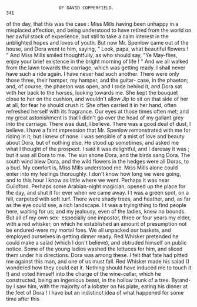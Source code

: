                         OF DAVID COPPERFIELD.                           341
of the day, that this was the case : Miss Mills having been unhappy in
a misplaced affection, and being understood to have retired from the world
on her awful stock of experience, but still to take a calm interest in the
unblighted hopes and loves of youth.
    But now Mr. Spenlow came out of the house, and Dora went to him,
saying, " Look, papa, what beautiful flowers ! " And Miss Mills smiled
thoughtfully, as who should say, "Ye May-flies, enjoy your brief existence
in the bright morning of life ! " And we all walked from the lawn towards
the carriage, which was getting ready.
    I shall never have such a ride again. I have never had such another.
There were only those three, their hamper, my hamper, and the guitar-
case, in the phaeton; and, of course, the phaeton was open; and I rode
behind it, and Dora sat with her back to the horses, looking towards me.
 She kept the bouquet close to her on the cushion, and wouldn't allow Jip
to sit on that side of her at all, for fear he should crush it. She often
 carried it in her hand, often refreshed herself with its fragrance. Our eyes
at those times often met; and my great astonishment is that I didn't go
over the head of my gallant grey into the carriage.
    There was dust, I believe. There was a good deal of dust, I believe.
 I have a faint impression that Mr. Spenlow remonstrated with me for
 riding in it; but I knew of none. I was sensible of a mist of love and
beauty about Dora, but of nothing else. He stood up sometimes, and
asked me what I thought of the prospect. I said it was delightful, and I
daresay it was ; but it was all Dora to me. The sun shone Dora, and the
birds sang Dora. The south wind blew Dora, and the wild flowers in the
hedges were all Doras, to a bud. My comfort is, Miss Mills understood
me. Miss Mills alone could enter into my feelings thoroughly.
    I don't know how long we were going, and to this hour I know as
little where we went. Perhaps it was near Guildford. Perhaps some
Arabian-night magician, opened up the place for the day, and shut it for
ever when we came away. I t was a green spot, on a hill, carpeted with
soft turf. There were shady trees, and heather, and, as far as the eye
could see, a rich landscape.
    I t was a trying thing to find people here, waiting for us; and my
jealousy, even of the ladies, knew no bounds. But all of my own sex-
especially one impostor, three or four years my elder, with a red whisker,
on which he established an amount of presumption not be endured-were
my mortal foes.
    We all unpacked our baskets, and employed ourselves in getting dinner
ready. Red Whisker pretended he could make a salad (which I don't
believe), and obtruded himself on public notice. Some of the young ladies
washed the lettuces for him, and sliced them under his directions. Dora
was among these. I felt that fate had pitted me against this man, and
one of us must fall.
    Red Whisker made his salad (I wondered how they could eat it.
Nothing should have induced me to touch it !) and voted himself into the
 charge of the wine-cellar, which he constructed, being an ingenious beast,
in the hollow trunk of a tree. By:and-by I saw him, with the majority of
 a lobster on his plate, eating his dinner at the feet of Dora !
    I have but an indistinct idea of what happened for some time after this

